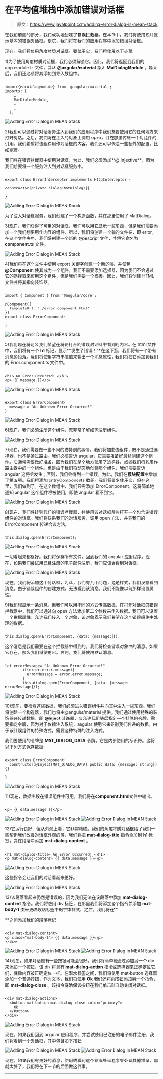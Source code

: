 # 在平均值堆栈中添加错误对话框

> 原文：<https://www.javatpoint.com/adding-error-dialog-in-mean-stack>

在我们前面的部分，我们成功地创建了**错误拦截器**。在本节中，我们将使用它并显示基本的错误对话框。剧院，我们将在我们的应用程序中添加错误对话框。

现在，我们将使用角度材质对话框。要使用它，我们将使用以下步骤:

1)为了使用角度材质对话框，我们必须解锁它。因此，我们将返回到我们的 app.module.ts 文件，并从 **@angular/material** 导入 **MatDialogModule** ，导入后，我们还必须将其添加到导入数组中。

```

import{MatDialogModule} from '@angular/material';
imports: [
    …
    MatDialogModule,
    …
    …
  ],

```

![Adding Error Dialog in MEAN Stack](img/eb9ca0ca98a47968e27d1dd4a2fb7c07.png)

2)我们可以通过将对话服务注入到我们的应用程序中我们想要使用它的任何地方来打开对话。之后，我们将在注入的对象上调用 open，并在那里传递一个对组件的引用，我们希望将该组件用作对话框的内容。我们还可以传递一些额外的配置，比如宽度。

我们将在错误拦截器中使用对话框，为此，我们必须添加**@ injective**，因为我们想要将一个服务注入到对话框服务中。

```

export class ErrorInterceptor implements HttpInterceptor {

constructor(private dialog:MatDialog){}

}

```

![Adding Error Dialog in MEAN Stack](img/36b3e6d82c53c8d0826c715d8bbd4d77.png)

为了注入对话框服务，我们创建了一个构造函数，并在那里使用了 MatDialog。

3)现在，我们获得了可用的对话框，我们可以用它显示一些东西，但是我们需要添加一个我们想要用作内容的组件。所以，我们将创建一个新的文件夹，即 error，在这个文件夹中，我们将创建一个新的 typescript 文件，并将它命名为 **component.ts** 文件。

![Adding Error Dialog in MEAN Stack](img/8d32a107c704a9fd05ecf85ad9f91824.png)

4)我们将在这个文件中使用 export 关键字创建一个新的类，并使用 **@Component** 使其成为一个组件，我们不需要添加选择器，因为我们不会通过它的选择器来使用这个组件，但是我们需要一个模板。因此，我们将创建 HTML 文件并将其指向装饰器。

```

import { Component } from '@angular/core';

@Component({
  templateUrl: './error.component.html'
})
export class ErrorComponent{

}

```

![Adding Error Dialog in MEAN Stack](img/00b3aa44e2fb90284a7f4ffcc447838d.png)

5)我们现在将定义我们希望在将要打开的错误对话框中看到的内容。在 html 文件中，我们将有一个 **h1** 标记，显示**发生了错误！**在这下面，我们将有一个带有消息的段落。我们将使用字符串插值来输出一个消息属性，我们将把它添加到我们的 Error.component.ts 文件中。

```

<h1> An Error Occurred! </h1>
<p> {{ message }}</p>

```

![Adding Error Dialog in MEAN Stack](img/478567d31a4ebbbf0bf9093b23279d9b.png)

```

export class ErrorComponent{
  message = "An Unknown Error Occurred!"
}

```

![Adding Error Dialog in MEAN Stack](img/eb70a8daa1ded6ffca7ad5b3c2fa0d64.png)

6)现在，我们必须注册这个组件，您非常了解如何注册组件。

![Adding Error Dialog in MEAN Stack](img/c480ed0e26550ef90be8ae0d90358535.png)

7)现在，我们需要做一些不同的或特别的事情。我们将加载该组件，既不是通过选择器，也不是通过路由。我们必须告诉 angular，它需要准备好最终创建这个组件。它通常需要做好准备，因为我们在某个地方使用了选择器，或者我们将其用作路由器中的一个组件。但是由于我们将动态地创建那个组件，我们需要告诉 angular 这将会发生；否则，我们会得到一个错误。为此，我们在**模块配置**中增加了第五项。我们将添加 entryComponents 数组。我们将很少使用它，但在这里，我们做到了。在这个数组中，我们只需添加 ErrorComponent。这将简单地通知 angular 这个组件将被使用，即使 angular 看不到它。

![Adding Error Dialog in MEAN Stack](img/3d870b4e46a3f46d0cee93b5a2344c01.png)

8)现在，我们将转到我们的错误拦截器，并使用该对话框服务打开一个包含该错误组件的对话框。我们将联系我们的对话服务，调用 open 方法，并将我们的 ErrorComponent 传递给该方法。

```

this.dialog.open(ErrorComponent);

```

![Adding Error Dialog in MEAN Stack](img/f4b1ec97f194b9c6be564074de9a190d.png)

一切看起来都很好。我们将保存所有文件，回到我们的 angular 应用程序。现在，如果我们尝试用已经注册的电子邮件注册，我们应该会看到对话框。

![Adding Error Dialog in MEAN Stack](img/0f23caddc5272504da830810203078da.png)

现在，我们将添加这个对话框，为此，我们有几个问题，这是样式，我们没有看到消息。由于错误组件的创建方式，无法看到该消息。我们不能像以前那样设置属性。

9)我们想显示一条消息，但我们可以用不同的方式传递数据。在打开对话框的错误拦截器中，我们可以通过向 open 方法添加第二个参数来传入数据。我们可以设置一个数据属性，允许我们传入一个对象，该对象表示我们希望在这个错误组件中处理的数据。

```

this.dialog.open(ErrorComponent, {data: {message:}});

```

这个消息是我们需要在这个拦截器中得到的。我们将检查错误对象中的消息。如果它存在，那么我们将使用它。否则，我们将使用默认消息。

```

let errorMessage= "An Unknown Error Occurred!"
        if(error.error.message){
          errorMessage = error.error.message;
        }
        this.dialog.open(ErrorComponent, {data: {message: errorMessage}});

```

![Adding Error Dialog in MEAN Stack](img/ec6f97a03eaf4944527e6b8a8d9d35d4.png)

10)现在，要检索这些数据，我们必须进入错误组件并向其中注入一些东西。我们将创建一个构造器，我们也将由@angular/material 提供。我们通过使用特殊的装饰器来传递数据，即 **@Inject** 装饰器，它允许我们随后指定一个特殊的令牌。需要指定令牌，因为对于依赖注入系统，angular 使用它来识别我们传递的数据。由于该错误组件的特殊方式，需要这种特殊的注入方式。

我们要使用的令牌是 **MAT_DIALOG_DATA** 令牌。它是内部使用的标识符。这将以下列方式保存数据:

```

export class ErrorComponent{
  constructor(@Inject(MAT_DIALOG_DATA) public data: {message: string}){}

}

```

![Adding Error Dialog in MEAN Stack](img/42c881c97b4f744b321680ca8e04ec09.png)

11)现在，数据字段在错误组件中可用，我们将在**component.html**文件中输出。

```

<p> {{ data.message }}</p>

```

![Adding Error Dialog in MEAN Stack](img/77f7bccf7d0d98a9253dbcf4d299f4ec.png)
![Adding Error Dialog in MEAN Stack](img/6928c3c2aefb3ab376ce3989d4a6790e.png)

12)它运行良好，但从外观上看，它非常糟糕。我们的角度材质对话框给了我们一些帮助我们改善对话框外观的类。我们将把 **mat-dialog-title** 指令添加到 **h1** 标签，并在段落中添加 **mat-dialog-content** 。

```

<h1 mat-dialog-title> An Error Occurred! </h1>
<p mat-dialog-content> {{ data.message }}</p>

```

![Adding Error Dialog in MEAN Stack](img/9b7e6c140d34e67a0da0821d4b65ed67.png)

这些指令会让我们的对话看起来更好。

![Adding Error Dialog in MEAN Stack](img/65fda64db2d6a6637fbe38e75be6cbd7.png)

13)该段落看起来仍然是错误的，因为我们无法在该段落中添加 **mat-dialog-content** 指令。我们将使用 div 标签，在那里我们将添加这个指令并添加 **mat-body-1** 类来更改段落标签中的字体样式。之后，我们将在**[<div></div>](https://www.javatpoint.com/html-div-tag)**之间添加我们的[段落标记](https://www.javatpoint.com/html-paragraph)

```

<div mat-dialog-content>
<p class="mat-body-1"> {{ data.message }}</p>
</div>

```

![Adding Error Dialog in MEAN Stack](img/77e0b56a1b0043218997378138ebb68f.png)
![Adding Error Dialog in MEAN Stack](img/2be0c9f8bef2a078c8070adf95a9c72f.png)

14)现在，如果对话框有一些按钮可能会很好。我们将简单地通过添加另一个 div 来添加一个按钮，该 div 将具有 **mat-dialog-action** 指令或选择器来正确定位它们，就像内容被正确定位一样。在潜水标签之间，我们将使用 mat-button 选择器添加一个普通按钮，作为文本，我们将使用 **Ok** 我们还将向按钮添加另一个指令，即 **mat-dialog-close** 。该指令将确保该按钮在我们单击时自动关闭对话框。

```

<div mat-dialog-actions>
  <button mat-button mat-dialog-close color="primary">
    Ok
  </button>
</div>

```

![Adding Error Dialog in MEAN Stack](img/13a96e8c98d7be96ae87c8f1125fd9a8.png)

现在，如果我们回到 angular 应用程序，并尝试使用已注册的电子邮件注册，我们将看到一个对话框，其中包含如下按钮:

![Adding Error Dialog in MEAN Stack](img/eaeaac3c5235c12f185d9cf65e73f540.png)
![Adding Error Dialog in MEAN Stack](img/3a2d1bcb8fcee23b0a4dfc28643c2068.png)

现在，如果我们有更好的消息，使用或看到这个错误处理程序来处理其他错误，那就太好了，我们将在下一节的后面做这件事。

* * *